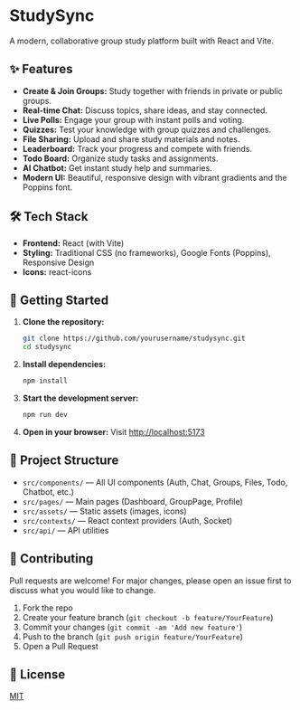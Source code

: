 # StudySync

A modern, collaborative group study platform built with React and Vite.

## ✨ Features
- **Create & Join Groups:** Study together with friends in private or public groups.
- **Real-time Chat:** Discuss topics, share ideas, and stay connected.
- **Live Polls:** Engage your group with instant polls and voting.
- **Quizzes:** Test your knowledge with group quizzes and challenges.
- **File Sharing:** Upload and share study materials and notes.
- **Leaderboard:** Track your progress and compete with friends.
- **Todo Board:** Organize study tasks and assignments.
- **AI Chatbot:** Get instant study help and summaries.
- **Modern UI:** Beautiful, responsive design with vibrant gradients and the Poppins font.

## 🛠️ Tech Stack
- **Frontend:** React (with Vite)
- **Styling:** Traditional CSS (no frameworks), Google Fonts (Poppins), Responsive Design
- **Icons:** react-icons

## 🚀 Getting Started

1. **Clone the repository:**
   ```sh
   git clone https://github.com/yourusername/studysync.git
   cd studysync
   ```
2. **Install dependencies:**
   ```sh
   npm install
   ```
3. **Start the development server:**
   ```sh
   npm run dev
   ```
4. **Open in your browser:**
   Visit [http://localhost:5173](http://localhost:5173)

## 📁 Project Structure
- `src/components/` — All UI components (Auth, Chat, Groups, Files, Todo, Chatbot, etc.)
- `src/pages/` — Main pages (Dashboard, GroupPage, Profile)
- `src/assets/` — Static assets (images, icons)
- `src/contexts/` — React context providers (Auth, Socket)
- `src/api/` — API utilities

## 🤝 Contributing
Pull requests are welcome! For major changes, please open an issue first to discuss what you would like to change.

1. Fork the repo
2. Create your feature branch (`git checkout -b feature/YourFeature`)
3. Commit your changes (`git commit -am 'Add new feature'`)
4. Push to the branch (`git push origin feature/YourFeature`)
5. Open a Pull Request

## 📄 License
[MIT](LICENSE)
